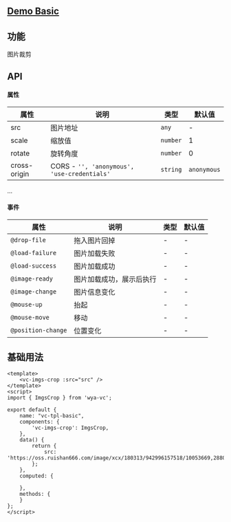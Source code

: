 ## [Demo Basic](https://wya-team.github.io/wya-vc/dist/web/imgs-crop/basic.html)
## 功能
图片裁剪

## API

#### 属性

属性 | 说明 | 类型 | 默认值
---|---|---|---
src | 图片地址 | `any` | -
scale | 缩放值 | `number` | 1
rotate | 旋转角度 | `number` | 0
cross-origin | CORS - `'', 'anonymous', 'use-credentials'` | `string` | `anonymous`
...

#### 事件

属性 | 说明 | 类型 | 默认值
---|---|---|---
`@drop-file` | 拖入图片回掉 | - | -
`@load-failure` | 图片加载失败 | - | -
`@load-success` | 图片加载成功 | - | -
`@image-ready` | 图片加载成功，展示后执行 | - | -
`@image-change` | 图片信息变化 | - | -
`@mouse-up` | 抬起 | - | -
`@mouse-move` | 移动 | - | -
`@position-change` | 位置变化 | - | -


## 基础用法

```vue
<template>
	<vc-imgs-crop :src="src" />
</template>
<script>
import { ImgsCrop } from 'wya-vc';

export default {
	name: "vc-tpl-basic",
	components: {
		'vc-imgs-crop': ImgsCrop,
	},
	data() {
		return {
			src: 'https://oss.ruishan666.com/image/xcx/180313/942996157518/10053669,2880,1800.jpg',
		};
	},
	computed: {
		
	},
	methods: {
	}
};
</script>

```